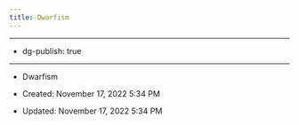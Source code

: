```yaml
---
title: Dwarfism
---
```


- --

- dg-publish: true

- --

- Dwarfism

- Created: November 17, 2022 5:34 PM

- Updated: November 17, 2022 5:34 PM
